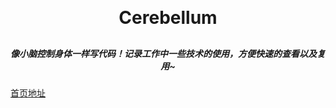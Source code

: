 <h1 align="center" style="margin: 30px 0 30px; font-weight: bold;">Cerebellum</h1>
<h5 align="center">像小脑控制身体一样写代码！记录工作中一些技术的使用，方便快速的查看以及复用~</h5>

[首页地址](https://longcodeshort.github.io/Cerebellum/)
